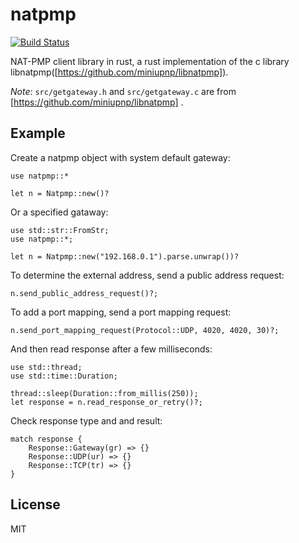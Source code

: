 natpmp
======

[![Build Status](https://travis-ci.com/fengyc/natpmp.svg?branch=master)](https://travis-ci.com/fengyc/natpmp)

NAT-PMP client library in rust, a rust implementation of the c library libnatpmp([https://github.com/miniupnp/libnatpmp]).

*Note*: `src/getgateway.h` and `src/getgateway.c` are from [https://github.com/miniupnp/libnatpmp] .

Example
-------

Create a natpmp object with system default gateway:

    use natpmp::*

    let n = Natpmp::new()?

Or a specified gataway:

    use std::str::FromStr;
    use natpmp::*;

    let n = Natpmp::new("192.168.0.1").parse.unwrap())?

To determine the external address, send a public address request:

    n.send_public_address_request()?;

To add a port mapping, send a port mapping request:

    n.send_port_mapping_request(Protocol::UDP, 4020, 4020, 30)?;

And then read response after a few milliseconds:

    use std::thread;
    use std::time::Duration;

    thread::sleep(Duration::from_millis(250));
    let response = n.read_response_or_retry()?;

Check response type and and result:

    match response {
        Response::Gateway(gr) => {}
        Response::UDP(ur) => {}
        Response::TCP(tr) => {}
    }

License
-------

MIT